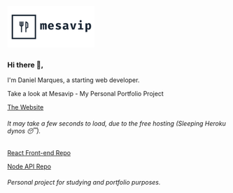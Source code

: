 <h1>
  <img alt="Mesavip" title="Mesavip" src=".github/logo.png" width="200px" />
</h1>

### Hi there 👋,
I'm Daniel Marques, a starting web developer.

Take a look at Mesavip - My Personal Portfolio Project

[The Website](https://mesavip-web.herokuapp.com/)
###### It may take a few seconds to load, due to the free hosting (Sleeping Heroku dynos 😴).
 
[React Front-end Repo](https://github.com/danielmarques12/mesavip-web)

[Node API Repo](https://github.com/danielmarques12/mesavip-api)

###### Personal project for studying and portfolio purposes.
